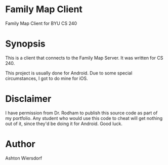 # Family Map Client

Family Map Client for BYU CS 240

# Synopsis

This is a client that connects to the Family Map Server. It was written for CS 240.

This project is usually done for Android. Due to some special circumstances, I got to do mine for iOS.

# Disclaimer

I have permission from Dr. Rodham to publish this source code as part of my portfolio. Any student who would use this code
to cheat will get nothing out of it, since they'd be doing it for Android. Good luck.

# Author

Ashton Wiersdorf
